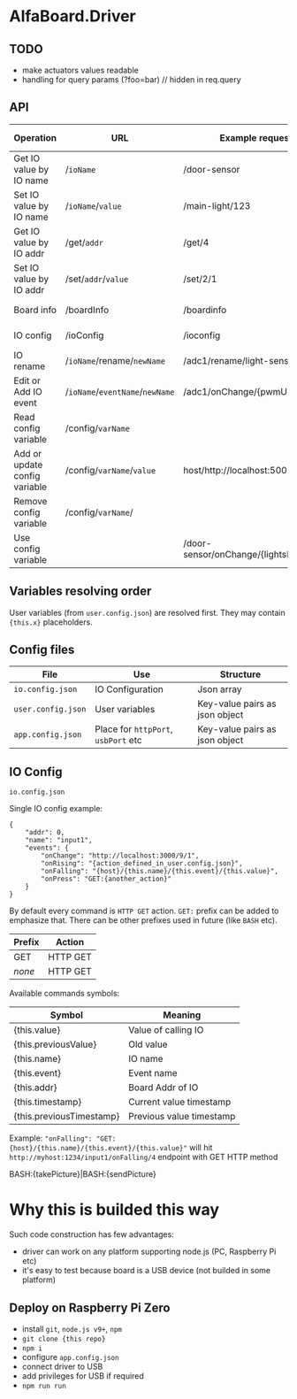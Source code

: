 # AlfaBoard.Driver

## TODO

- make actuators values readable
- handling for query params (?foo=bar) // hidden in req.query

## API

| Operation                    | URL                           | Example request  | Example response   |
| ---------------------------- | ----------------------------- | ---------------- |------------------ |
| Get IO value by IO name      | /`ioName`                     | /door-sensor     | 1 |
| Set IO value by IO name      | /`ioName`/`value`             | /main-light/123  | *HTTP 202* |
| Get IO value by IO addr      | /get/`addr`                   | /get/4           | 12 |
| Set IO value by IO addr      | /set/`addr`/`value`           | /set/2/1         | *HTTP 202* |
| Board info                   | /boardInfo | /boardinfo | *HTTP 200* |
| IO config                    | /ioConfig | /ioconfig | *HTTP 200* |
| IO rename                    | /`ioName`/rename/`newName` | /adc1/rename/light-sensor | *HTTP 200* |
| Edit or Add IO event         | /`ioName`/`eventName`/`newName` | /adc1/onChange/{pwmUpdate} | *HTTP 200* |
| Read config variable              | /config/`varName`     |  |
| Add or update config variable     | /config/`varName`/`value`        | host/http://localhost:5000 | *HTTP 200*  |
| Remove config variable            | /config/`varName`/     |   |
| Use config variable               |                   | /door-sensor/onChange/{lightsDriver}/on  |   |

## Variables resolving order

User variables (from `user.config.json`) are resolved first. They may contain `{this.x}` placeholders.

## Config files

| File | Use | Structure |
| --- | --- | --- |
| `io.config.json` | IO Configuration | Json array |
| `user.config.json` | User variables | Key-value pairs as json object |
| `app.config.json` | Place for `httpPort`, `usbPort` etc | Key-value pairs as json object |

## IO Config

`io.config.json`

Single IO config example:
```
{
    "addr": 0,
    "name": "input1",
    "events": {
        "onChange": "http://localhost:3000/9/1",
        "onRising": "{action_defined_in_user.config.json}",
        "onFalling": "{host}/{this.name}/{this.event}/{this.value}",
        "onPress": "GET:{another_action}"
    }
}
```

By default every command is `HTTP GET` action. `GET:` prefix can be added to emphasize that.
There can be other prefixes used in future (like `BASH` etc).

| Prefix | Action |
| --- | --- |
| GET   | HTTP GET |
| *none*  | HTTP GET |

Available commands symbols:

| Symbol                    | Meaning                   |
| ------------------------- | ------------------------- |
| {this.value}              | Value of calling IO       |
| {this.previousValue}      | Old value                 |
| {this.name}               | IO name                   |
| {this.event}              | Event name                |
| {this.addr}               | Board Addr of IO          |
| {this.timestamp}          | Current value timestamp   |
| {this.previousTimestamp}  | Previous value timestamp  |

Example:
`"onFalling": "GET:{host}/{this.name}/{this.event}/{this.value}"`
will hit `http://myhost:1234/input1/onFalling/4` endpoint with GET HTTP method

BASH:{takePicture}|BASH:{sendPicture}


# Why this is builded this way
Such code construction has few advantages:
- driver can work on any platform supporting node.js (PC, Raspberry Pi etc)
- it's easy to test because board is a USB device (not builded in some platform)

## Deploy on Raspberry Pi Zero
- install `git`, `node.js v9+`, `npm`
- `git clone {this repo}`
- `npm i`
- configure `app.config.json`
- connect driver to USB
- add privileges for USB if required
- `npm run run`
